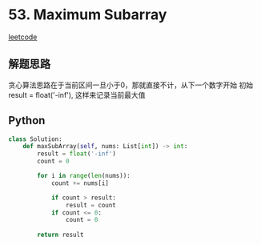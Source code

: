# 53. Maximum Subarray
[leetcode](https://leetcode.com/problems/maximum-subarray/description/)

## 解题思路
贪心算法思路在于当前区间一旦小于0，那就直接不计，从下一个数字开始
初始result = float('-inf'), 这样来记录当前最大值

## Python
```python
class Solution:
    def maxSubArray(self, nums: List[int]) -> int:
        result = float('-inf')
        count = 0

        for i in range(len(nums)):
            count += nums[i]

            if count > result:
                result = count
            if count <= 0:
                count = 0
        
        return result
```

